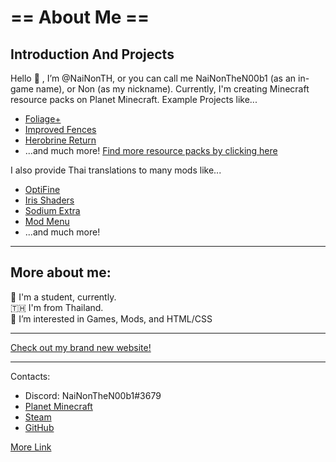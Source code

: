 # == About Me ==
## Introduction And Projects
Hello 👋 , I’m @NaiNonTH, or you can call me NaiNonTheN00b1 (as an in-game name), or Non (as my nickname). Currently, I'm creating Minecraft resource packs on Planet Minecraft.
Example Projects like...
- [Foliage+](https://www.planetminecraft.com/texture-pack/foliage-v-1-0/)
- [Improved Fences](https://www.planetminecraft.com/texture-pack/improved-fences-v1-0/)
- [Herobrine Return](https://www.planetminecraft.com/texture-pack/herobrine-return-5353071/)
- ...and much more! [Find more resource packs by clicking here](https://www.planetminecraft.com/member/nainonthen00b1/)

I also provide Thai translations to many mods like...
- [OptiFine](https://github.com/sp614x/optifine)
- [Iris Shaders](https://github.com/IrisShaders/Iris)
- [Sodium Extra](https://github.com/FlashyReese/sodium-extra-fabric)
- [Mod Menu](https://github.com/TerraformersMC/ModMenu)
- ...and much more!

---

## More about me:
📕 I'm a student, currently.  
🇹🇭 I'm from Thailand.  
👀 I’m interested in Games, Mods, and HTML/CSS

---
[Check out my brand new website!](https://nainonth.github.io)

---
Contacts:
- Discord: NaiNonTheN00b1#3679
- [Planet Minecraft](https://www.planetminecraft.com/member/nainonthen00b1/)
- [Steam](https://steamcommunity.com/id/nainonthenoobone/)
- [GitHub](https://github.com/nainonth)

[More Link](https://linktr.ee/nainonthen00b1)

